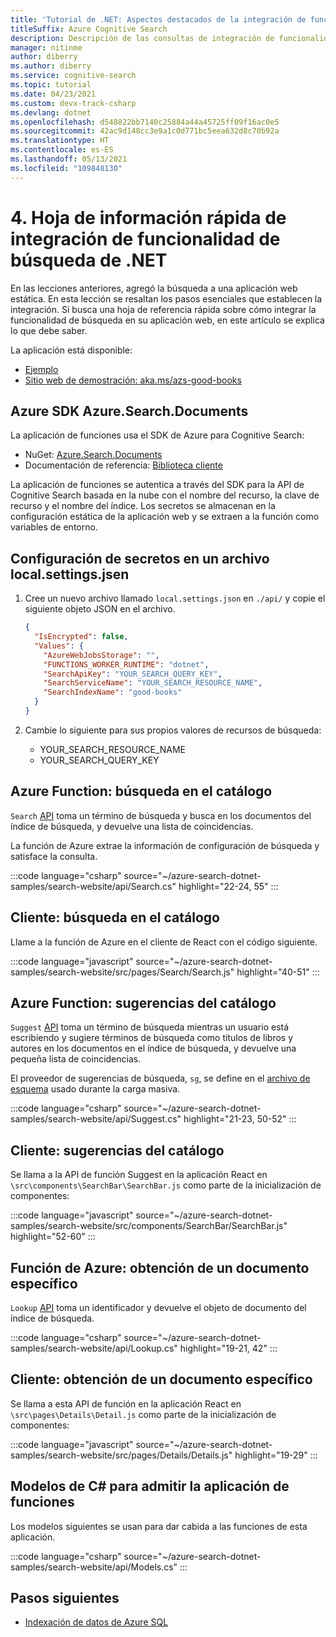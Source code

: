 ```yaml
---
title: 'Tutorial de .NET: Aspectos destacados de la integración de funcionalidad de búsqueda'
titleSuffix: Azure Cognitive Search
description: Descripción de las consultas de integración de funcionalidad de búsqueda del SDK de .NET utilizadas en un sitio web habilitado para la búsqueda mediante esta hoja de referencia rápida.
manager: nitinme
author: diberry
ms.author: diberry
ms.service: cognitive-search
ms.topic: tutorial
ms.date: 04/23/2021
ms.custom: devx-track-csharp
ms.devlang: dotnet
ms.openlocfilehash: d548822bb7140c25884a44a45725ff09f16ac0e5
ms.sourcegitcommit: 42ac9d148cc3e9a1c0d771bc5eea632d8c70b92a
ms.translationtype: HT
ms.contentlocale: es-ES
ms.lasthandoff: 05/13/2021
ms.locfileid: "109848130"
---
```

# <a name="4---net-search-integration-cheat-sheet"></a>4\. Hoja de información rápida de integración de funcionalidad de búsqueda de .NET

En las lecciones anteriores, agregó la búsqueda a una aplicación web estática. En esta lección se resaltan los pasos esenciales que establecen la integración. Si busca una hoja de referencia rápida sobre cómo integrar la funcionalidad de búsqueda en su aplicación web, en este artículo se explica lo que debe saber.

La aplicación está disponible: 
* [Ejemplo](https://github.com/azure-samples/azure-search-dotnet-samples/tree/master/search-website)
* [Sitio web de demostración: aka.ms/azs-good-books](https://aka.ms/azs-good-books)

## <a name="azure-sdk-azuresearchdocuments"></a>Azure SDK Azure.Search.Documents

La aplicación de funciones usa el SDK de Azure para Cognitive Search:

* NuGet: [Azure.Search.Documents](https://www.nuget.org/packages/Azure.Search.Documents/)
* Documentación de referencia: [Biblioteca cliente](/dotnet/api/overview/azure/search)

La aplicación de funciones se autentica a través del SDK para la API de Cognitive Search basada en la nube con el nombre del recurso, la clave de recurso y el nombre del índice. Los secretos se almacenan en la configuración estática de la aplicación web y se extraen a la función como variables de entorno. 

## <a name="configure-secrets-in-a-localsettingsjson-file"></a>Configuración de secretos en un archivo local.settings.jsen

1. Cree un nuevo archivo llamado `local.settings.json` en `./api/` y copie el siguiente objeto JSON en el archivo.

    ```json
    {
      "IsEncrypted": false,
      "Values": {
        "AzureWebJobsStorage": "",
        "FUNCTIONS_WORKER_RUNTIME": "dotnet",
        "SearchApiKey": "YOUR_SEARCH_QUERY_KEY",
        "SearchServiceName": "YOUR_SEARCH_RESOURCE_NAME",
        "SearchIndexName": "good-books"
      }
    }
    ```

1. Cambie lo siguiente para sus propios valores de recursos de búsqueda: 
    * YOUR_SEARCH_RESOURCE_NAME
    * YOUR_SEARCH_QUERY_KEY

## <a name="azure-function-search-the-catalog"></a>Azure Function: búsqueda en el catálogo

`Search` [API](https://github.com/Azure-Samples/azure-search-dotnet-samples/blob/master/search-website/api/Search.cs) toma un término de búsqueda y busca en los documentos del índice de búsqueda, y devuelve una lista de coincidencias. 

La función de Azure extrae la información de configuración de búsqueda y satisface la consulta.

:::code language="csharp" source="~/azure-search-dotnet-samples/search-website/api/Search.cs" highlight="22-24, 55" :::

## <a name="client-search-from-the-catalog"></a>Cliente: búsqueda en el catálogo

Llame a la función de Azure en el cliente de React con el código siguiente. 

:::code language="javascript" source="~/azure-search-dotnet-samples/search-website/src/pages/Search/Search.js" highlight="40-51" :::

## <a name="azure-function-suggestions-from-the-catalog"></a>Azure Function: sugerencias del catálogo

`Suggest` [API](https://github.com/Azure-Samples/azure-search-dotnet-samples/blob/master/search-website/api/Suggest.cs) toma un término de búsqueda mientras un usuario está escribiendo y sugiere términos de búsqueda como títulos de libros y autores en los documentos en el índice de búsqueda, y devuelve una pequeña lista de coincidencias. 

El proveedor de sugerencias de búsqueda, `sg`, se define en el [archivo de esquema](https://github.com/Azure-Samples/azure-search-dotnet-samples/blob/master/search-website/bulk-insert/BookSearchIndex.cs) usado durante la carga masiva.

:::code language="csharp" source="~/azure-search-dotnet-samples/search-website/api/Suggest.cs" highlight="21-23, 50-52" :::

## <a name="client-suggestions-from-the-catalog"></a>Cliente: sugerencias del catálogo

Se llama a la API de función Suggest en la aplicación React en `\src\components\SearchBar\SearchBar.js` como parte de la inicialización de componentes:

:::code language="javascript" source="~/azure-search-dotnet-samples/search-website/src/components/SearchBar/SearchBar.js" highlight="52-60" :::

## <a name="azure-function-get-specific-document"></a>Función de Azure: obtención de un documento específico 

`Lookup` [API](https://github.com/Azure-Samples/azure-search-dotnet-samples/blob/master/search-website/api/Lookup.cs) toma un identificador y devuelve el objeto de documento del índice de búsqueda. 

:::code language="csharp" source="~/azure-search-dotnet-samples/search-website/api/Lookup.cs" highlight="19-21, 42" :::

## <a name="client-get-specific-document"></a>Cliente: obtención de un documento específico 

Se llama a esta API de función en la aplicación React en `\src\pages\Details\Detail.js` como parte de la inicialización de componentes:

:::code language="javascript" source="~/azure-search-dotnet-samples/search-website/src/pages/Details/Details.js" highlight="19-29" :::

## <a name="c-models-to-support-function-app"></a>Modelos de C# para admitir la aplicación de funciones

Los modelos siguientes se usan para dar cabida a las funciones de esta aplicación.

:::code language="csharp" source="~/azure-search-dotnet-samples/search-website/api/Models.cs" :::

## <a name="next-steps"></a>Pasos siguientes

* [Indexación de datos de Azure SQL](search-indexer-tutorial.md)
